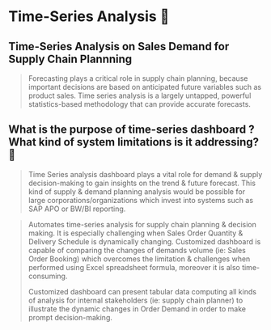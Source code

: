 # Time-Series Analysis 💪

## Time-Series Analysis on Sales Demand for Supply Chain Plannning



> Forecasting plays a critical role in supply chain planning, because important decisions are based on anticipated future variables such as product sales. Time series analysis is a largely untapped, powerful statistics-based methodology that can provide accurate forecasts.
> 

## What is the purpose of time-series dashboard ? What kind of  system limitations is it addressing? 📝

> Time Series analysis dashboard plays a vital role for demand & supply decision-making to gain insights on the trend & future forecast.
> This kind of supply & demand planning analysis would be possible for large corporations/organizations which invest into systems such as SAP APO or BW/BI reporting. 


> Automates time-series analysis for supply chain planning & decision making. It is especially challenging when Sales Order Quantity & Delivery Schedule is dynamically changing. 
> Customized dashboard is capable of comparing the changes of demands volume (ie: Sales Order Booking) which overcomes the limitation & challenges when performed
> using Excel spreadsheet formula, moreover it is also time-consuming.
> 
> Customized dashboard can present tabular data computing all kinds of analysis for internal stakeholders (ie: supply chain planner)
> to illustrate the dynamic changes in Order Demand in order to make prompt decision-making.
 

